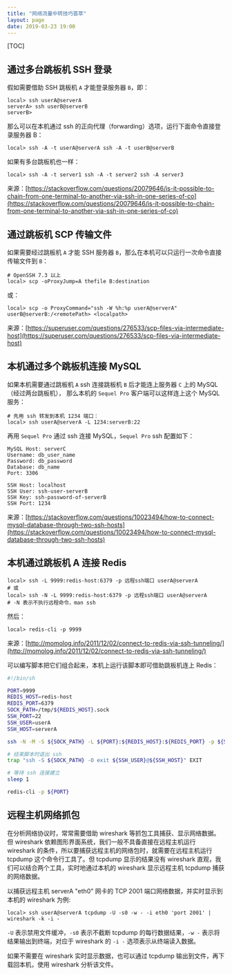 ```yaml
---
title: "网络流量中转技巧荟萃"
layout: page
date: 2019-03-23 19:00
---
```


[TOC]

## 通过多台跳板机 SSH 登录

假如需要借助 SSH 跳板机 `A` 才能登录服务器 `B`，即：

```console
local> ssh userA@serverA
serverA> ssh userB@serverB
serverB>
```

那么可以在本机通过 ssh 的正向代理（forwarding）选项，运行下面命令直接登录服务器 B：

```console
local> ssh -A -t userA@serverA ssh -A -t userB@serverB
```

如果有多台跳板机也一样：

```console
local> ssh -A -t server1 ssh -A -t server2 ssh -A server3
```

来源：[https://stackoverflow.com/questions/20079646/is-it-possible-to-chain-from-one-terminal-to-another-via-ssh-in-one-series-of-co](https://stackoverflow.com/questions/20079646/is-it-possible-to-chain-from-one-terminal-to-another-via-ssh-in-one-series-of-co)


## 通过跳板机 SCP 传输文件

如果需要经过跳板机 `A` 才能 SSH 服务器 `B`，那么在本机可以只运行一次命令直接传输文件到 `B`：

```console
# OpenSSH 7.3 以上
local> scp -oProxyJump=A thefile B:destination
```

或：

```console
local> scp -o ProxyCommand="ssh -W %h:%p userA@serverA" userB@serverB:/<remotePath> <localpath>
```

来源：[https://superuser.com/questions/276533/scp-files-via-intermediate-host](https://superuser.com/questions/276533/scp-files-via-intermediate-host)

## 本机通过多个跳板机连接 MySQL

如果本机需要通过跳板机 `A` ssh 连接跳板机 `B` 后才能连上服务器 `C` 上的 MySQL（经过两台跳板机），
那么本机的 `Sequel Pro` 客户端可以这样连上这个 MySQL 服务：

```console
# 先用 ssh 转发到本机 1234 端口：
local> ssh userA@serverA -L 1234:serverB:22
```
再用 `Sequel Pro` 通过 ssh 连接 MySQL，`Sequel Pro` ssh 配置如下：

```
MySQL Host: serverC
Username: db_user_name
Password: db_password
Database: db_name
Port: 3306

SSH Host: localhost
SSH User: ssh-user-serverB
SSH Key: ssh-password-of-serverB
SSH Port: 1234
```

来源：[https://stackoverflow.com/questions/10023494/how-to-connect-mysql-database-through-two-ssh-hosts](https://stackoverflow.com/questions/10023494/how-to-connect-mysql-database-through-two-ssh-hosts)

## 本机通过跳板机 A 连接 Redis

```console
local> ssh -L 9999:redis-host:6379 -p 远程ssh端口 userA@serverA
# 或
local> ssh -N -L 9999:redis-host:6379 -p 远程ssh端口 userA@serverA
# -N 表示不执行远程命令，man ssh
```

然后：

```
local> redis-cli -p 9999
```

来源：[http://momolog.info/2011/12/02/connect-to-redis-via-ssh-tunneling/](http://momolog.info/2011/12/02/connect-to-redis-via-ssh-tunneling/)

可以编写脚本把它们组合起来，本机上运行该脚本即可借助跳板机连上 Redis：

```sh
#!/bin/sh

PORT=9999
REDIS_HOST=redis-host
REDIS_PORT=6379
SOCK_PATH=/tmp/${REDIS_HOST}.sock
SSH_PORT=22
SSH_USER=userA
SSH_HOST=serverA

ssh -N -M -S ${SOCK_PATH} -L ${PORT}:${REDIS_HOST}:${REDIS_PORT} -p ${SSH_PORT} ${SSH_USER}@${SSH_HOST} &

# 结束脚本时退出 ssh
trap "ssh -S ${SOCK_PATH} -O exit ${SSH_USER}@${SSH_HOST}" EXIT

# 等待 ssh 连接建立
sleep 1

redis-cli -p ${PORT}
```

## 远程主机网络抓包

在分析网络协议时，常常需要借助 wireshark 等抓包工具捕获、显示网络数据。但 wireshark 依赖图形界面系统，我们一般不具备直接在远程主机运行 wireshark 的条件，所以要捕获远程主机的网络包时，就需要在远程主机运行 tcpdump 这个命令行工具了。但 tcpdump 显示的结果没有 wireshark 直观，我们可以结合两个工具，实时地通过本机的 wireshark 显示远程主机 tcpdump 捕获的网络数据。

以捕获远程主机 serverA "eth0" 网卡的 TCP 2001 端口网络数据，并实时显示到本机的 wireshark 为例:

```
local> ssh userA@serverA tcpdump -U -s0 -w - -i eth0 'port 2001' | wireshark -k -i -
```

`-U` 表示禁用文件缓冲，`-s0` 表示不截断 tcpdump 的每行数据结果，`-w -` 表示将结果输出到终端，对应于 wireshark 的 `-i -` 选项表示从终端读入数据。

如果不需要在 wireshark 实时显示数据，也可以通过 tcpdump 输出到文件，再下载回本机，使用 wireshark 分析该文件。
